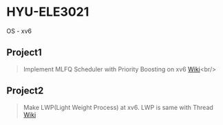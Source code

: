 # HYU-ELE3021
OS - xv6 <br/>
## Project1
> Implement MLFQ Scheduler with Priority Boosting on xv6 [Wiki](https://github.com/SH0123/HYU-OS/wiki/xv6-MLFQ-Scheduling-Wiki-(0.-목차))<br/>
## Project2
> Make LWP(Light Weight Process) at xv6. LWP is same with Thread [Wiki](https://github.com/SH0123/HYU-OS/wiki/xv6-LWP-Wiki-(0.-목차))
